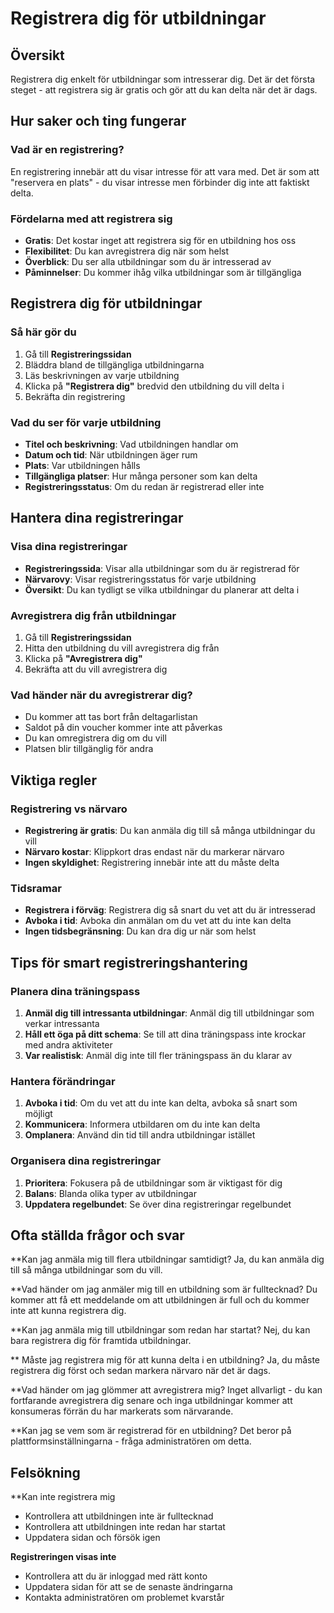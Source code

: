# Registrera dig för utbildningar

## Översikt

Registrera dig enkelt för utbildningar som intresserar dig. Det är det första steget - att registrera sig är gratis och gör att du kan delta när det är dags.

## Hur saker och ting fungerar

### Vad är en registrering?
En registrering innebär att du visar intresse för att vara med. Det är som att "reservera en plats" - du visar intresse men förbinder dig inte att faktiskt delta.

### Fördelarna med att registrera sig
- **Gratis**: Det kostar inget att registrera sig för en utbildning hos oss
- **Flexibilitet**: Du kan avregistrera dig när som helst
- **Överblick**: Du ser alla utbildningar som du är intresserad av
- **Påminnelser**: Du kommer ihåg vilka utbildningar som är tillgängliga

## Registrera dig för utbildningar

### Så här gör du
1. Gå till **Registreringssidan**
2. Bläddra bland de tillgängliga utbildningarna
3. Läs beskrivningen av varje utbildning
4. Klicka på **"Registrera dig"** bredvid den utbildning du vill delta i
5. Bekräfta din registrering

### Vad du ser för varje utbildning
- **Titel och beskrivning**: Vad utbildningen handlar om
- **Datum och tid**: När utbildningen äger rum
- **Plats**: Var utbildningen hålls
- **Tillgängliga platser**: Hur många personer som kan delta
- **Registreringsstatus**: Om du redan är registrerad eller inte

## Hantera dina registreringar

### Visa dina registreringar
- **Registreringssida**: Visar alla utbildningar som du är registrerad för
- **Närvarovy**: Visar registreringsstatus för varje utbildning
- **Översikt**: Du kan tydligt se vilka utbildningar du planerar att delta i

### Avregistrera dig från utbildningar
1. Gå till **Registreringssidan**
2. Hitta den utbildning du vill avregistrera dig från
3. Klicka på **"Avregistrera dig"**
4. Bekräfta att du vill avregistrera dig

### Vad händer när du avregistrerar dig?
- Du kommer att tas bort från deltagarlistan
- Saldot på din voucher kommer inte att påverkas
- Du kan omregistrera dig om du vill
- Platsen blir tillgänglig för andra

## Viktiga regler

### Registrering vs närvaro
- **Registrering är gratis**: Du kan anmäla dig till så många utbildningar du vill
- **Närvaro kostar**: Klippkort dras endast när du markerar närvaro
- **Ingen skyldighet**: Registrering innebär inte att du måste delta

### Tidsramar
- **Registrera i förväg**: Registrera dig så snart du vet att du är intresserad
- **Avboka i tid**: Avboka din anmälan om du vet att du inte kan delta
- **Ingen tidsbegränsning**: Du kan dra dig ur när som helst

## Tips för smart registreringshantering

### Planera dina träningspass
1. **Anmäl dig till intressanta utbildningar**: Anmäl dig till utbildningar som verkar intressanta
2. **Håll ett öga på ditt schema**: Se till att dina träningspass inte krockar med andra aktiviteter
3. **Var realistisk**: Anmäl dig inte till fler träningspass än du klarar av

### Hantera förändringar
1. **Avboka i tid**: Om du vet att du inte kan delta, avboka så snart som möjligt
2. **Kommunicera**: Informera utbildaren om du inte kan delta
3. **Omplanera**: Använd din tid till andra utbildningar istället

### Organisera dina registreringar
1. **Prioritera**: Fokusera på de utbildningar som är viktigast för dig
2. **Balans**: Blanda olika typer av utbildningar
3. **Uppdatera regelbundet**: Se över dina registreringar regelbundet

## Ofta ställda frågor och svar

**Kan jag anmäla mig till flera utbildningar samtidigt?
Ja, du kan anmäla dig till så många utbildningar som du vill.

**Vad händer om jag anmäler mig till en utbildning som är fulltecknad?
Du kommer att få ett meddelande om att utbildningen är full och du kommer inte att kunna registrera dig.

**Kan jag anmäla mig till utbildningar som redan har startat?
Nej, du kan bara registrera dig för framtida utbildningar.

** Måste jag registrera mig för att kunna delta i en utbildning?
Ja, du måste registrera dig först och sedan markera närvaro när det är dags.

**Vad händer om jag glömmer att avregistrera mig?
Inget allvarligt - du kan fortfarande avregistrera dig senare och inga utbildningar kommer att konsumeras förrän du har markerats som närvarande.

**Kan jag se vem som är registrerad för en utbildning?
Det beror på plattformsinställningarna - fråga administratören om detta.

## Felsökning

**Kan inte registrera mig
- Kontrollera att utbildningen inte är fulltecknad
- Kontrollera att utbildningen inte redan har startat
- Uppdatera sidan och försök igen

**Registreringen visas inte**
- Kontrollera att du är inloggad med rätt konto
- Uppdatera sidan för att se de senaste ändringarna
- Kontakta administratören om problemet kvarstår
